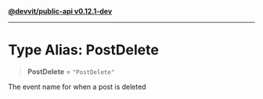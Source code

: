 [**@devvit/public-api v0.12.1-dev**](../README.md)

---

# Type Alias: PostDelete

> **PostDelete** = `"PostDelete"`

The event name for when a post is deleted
